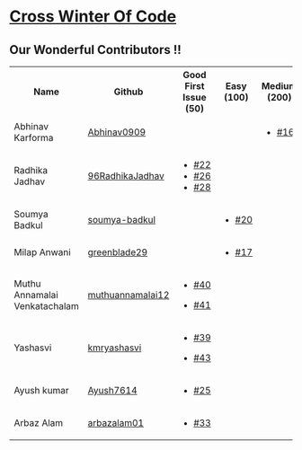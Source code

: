 # [Cross Winter Of Code](https://crosswoc.ieeedtu.in/)

## Our Wonderful Contributors !!

<table>
<tr><th>Name</th><th>Github</th><th>Good First Issue (50) </th><th>Easy (100)</th><th>Medium (200)</th><th>Hard (500)</th><th>Total</th><tr>
   
<tr>
   <td>Abhinav Karforma</td>
   <td><a href='https://github.com/Abhinav0909'>Abhinav0909</a></td>
   <td>

      
   </td>
   <td>  
     
   </td>
   <td>
      <ul>
         <li><a href='https://github.com/Harshal0902/Rudra/pull/16'>#16</a></li>
      </ul>
      
   </td>
   <td></td>
   <td>200</td>
</tr>

<tr>
   <td>Radhika Jadhav</td>
   <td> <a href='https://github.com/96RadhikaJadhav'>96RadhikaJadhav</a></td>
   <td>
      <ul>
         <li><a href='https://github.com/Harshal0902/Rudra/pull/22'>#22</a></li>
        <li><a href='https://github.com/Harshal0902/Rudra/pull/26'>#26</a></li>
        <li><a href='https://github.com/Harshal0902/Rudra/pull/28'>#28</a></li>
      </ul>
      
   </td>
   <td></td>
   <td></td>
   <td></td>
   <td>150</td>
</tr>

<tr>
   <td>Soumya Badkul</td>
   <td> <a href='https://github.com/soumya-badkul'>soumya-badkul</a></td>
   <td></td>
   <td>
      <ul>
        <li><a href='https://github.com/Harshal0902/Rudra/pull/20'>#20</a></li>
      </ul>
   </td>
   <td></td>
   <td></td>
   <td>100</td>
</tr>

<tr>
   <td>Milap Anwani</td>
   <td><a href='https://github.com/greenblade29'>greenblade29</a></td>
   <td></td>
   <td>
     <ul>
        <li><a href='https://github.com/Harshal0902/Rudra/pull/17'>#17</a></li>
      </ul>
  </td>
   <td></td>
   <td></td>
   <td>100</td>
</tr>

<tr>
   <td>Muthu Annamalai Venkatachalam</td>
   <td> <a href='https://github.com/muthuannamalai12'>muthuannamalai12</a></td>
   <td>
      <ul>
         <li><a href='https://github.com/Harshal0902/Rudra/pull/40'>#40</a></li>
      </ul>
        <ul>
         <li><a href='https://github.com/Harshal0902/Rudra/pull/41'>#41</a></li>
      </ul>
      
   </td>
   <td></td>
   <td></td>
   <td></td>
   <td>100</td>
</tr>


<tr>
   <td>Yashasvi</td>
   <td> <a href='https://github.com/kmryashasvi'>kmryashasvi</a></td>
   <td>
      <ul>
         <li><a href='https://github.com/Harshal0902/Rudra/pull/39'>#39</a></li>
      </ul>
      <ul>
         <li><a href='https://github.com/Harshal0902/Rudra/pull/43'>#43</a></li>
      </ul>
      
   </td>
   <td></td>
   <td></td>
   <td></td>
   <td>100</td>
</tr>

<tr>
   <td>Ayush kumar</td>
   <td> <a href='https://github.com/Ayush7614'>Ayush7614</a></td>
   <td>
      <ul>
         <li><a href='https://github.com/Harshal0902/Rudra/pull/25'>#25</a></li>
      </ul>
      
   </td>
   <td></td>
   <td></td>
   <td></td>
   <td>50</td>
</tr>

<tr>
   <td>Arbaz Alam</td>
   <td> <a href='https://github.com/arbazalam01'>arbazalam01</a></td>
   <td>
      <ul>
         <li><a href='https://github.com/Harshal0902/Rudra/pull/33'>#33</a></li>
      </ul>
      
   </td>
   <td></td>
   <td></td>
   <td></td>
   <td>50</td>
</tr>


</table>
